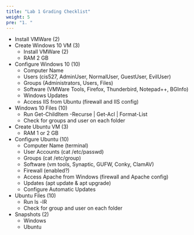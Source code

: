 ```yaml
---
title: "Lab 1 Grading Checklist"
weight: 5
pre: "1. "
---
```


- Install VMWare (2)
- Create Windows 10 VM (3)
  - Install VMWare (2)
  - RAM 2 GB
- Configure Windows 10 (10)
  - Computer Name
  - Users (cis527, AdminUser, NormalUser, GuestUser, EvilUser)
  - Groups (Administrators, Users, Files)
  - Software (VMWare Tools, Firefox, Thunderbird, Notepad++, BGInfo)
  - Windows Updates
  - Access IIS from Ubuntu (firewall and IIS config)
- Windows 10 Files (10)
  - Run Get-ChildItem -Recurse | Get-Acl | Format-List
  - Check for groups and user on each folder
- Create Ubuntu VM (3)
  - RAM 1 or 2 GB
- Configure Ubuntu (10)
  - Computer Name (terminal)
  - User Accounts (cat /etc/passwd)
  - Groups (cat /etc/group)
  - Software (vm tools, Synaptic, GUFW, Conky, ClamAV)
  - Firewall (enabled?)
  - Access Apache from Windows (firewall and Apache config)
  - Updates (apt update & apt upgrade)
  - Configure Automatic Updates
- Ubuntu Files (10)
  - Run ls -lR
  - Check for group and user on each folder
- Snapshots (2)
  - Windows
  - Ubuntu
